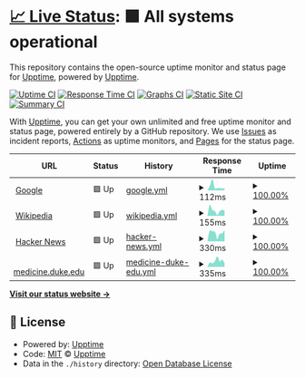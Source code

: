 # [📈 Live Status](https://upptime.github.io/upptime): <!--live status--> **🟩 All systems operational**

This repository contains the open-source uptime monitor and status page for [Upptime](https://upptime.js.org), powered by [Upptime](https://github.com/upptime/upptime).

[![Uptime CI](https://github.com/aaronjznelson/sitecheck/workflows/Uptime%20CI/badge.svg)](https://github.com/aaronjznelson/sitecheck/actions?query=workflow%3A%22Uptime+CI%22)
[![Response Time CI](https://github.com/aaronjznelson/sitecheck/workflows/Response%20Time%20CI/badge.svg)](https://github.com/aaronjznelson/sitecheck/actions?query=workflow%3A%22Response+Time+CI%22)
[![Graphs CI](https://github.com/aaronjznelson/sitecheck/workflows/Graphs%20CI/badge.svg)](https://github.com/aaronjznelson/sitecheck/actions?query=workflow%3A%22Graphs+CI%22)
[![Static Site CI](https://github.com/aaronjznelson/sitecheck/workflows/Static%20Site%20CI/badge.svg)](https://github.com/aaronjznelson/sitecheck/actions?query=workflow%3A%22Static+Site+CI%22)
[![Summary CI](https://github.com/aaronjznelson/sitecheck/workflows/Summary%20CI/badge.svg)](https://github.com/aaronjznelson/sitecheck/actions?query=workflow%3A%22Summary+CI%22)

With [Upptime](https://upptime.js.org), you can get your own unlimited and free uptime monitor and status page, powered entirely by a GitHub repository. We use [Issues](https://github.com/upptime/upptime/issues) as incident reports, [Actions](https://github.com/aaronjznelson/sitecheck/actions) as uptime monitors, and [Pages](https://upptime.github.io/upptime) for the status page.

<!--start: status pages-->
<!-- This summary is generated by Upptime (https://github.com/upptime/upptime) -->
<!-- Do not edit this manually, your changes will be overwritten -->
<!-- prettier-ignore -->
| URL | Status | History | Response Time | Uptime |
| --- | ------ | ------- | ------------- | ------ |
| <img alt="" src="https://icons.duckduckgo.com/ip3/www.google.com.ico" height="13"> [Google](https://www.google.com) | 🟩 Up | [google.yml](https://github.com/aaronjznelson/sitecheck/commits/HEAD/history/google.yml) | <details><summary><img alt="Response time graph" src="./graphs/google/response-time-week.png" height="20"> 112ms</summary><br><a href="https://aaronjznelson.github.io/sitecheck/history/google"><img alt="Response time 105" src="https://img.shields.io/endpoint?url=https%3A%2F%2Fraw.githubusercontent.com%2Faaronjznelson%2Fsitecheck%2FHEAD%2Fapi%2Fgoogle%2Fresponse-time.json"></a><br><a href="https://aaronjznelson.github.io/sitecheck/history/google"><img alt="24-hour response time 59" src="https://img.shields.io/endpoint?url=https%3A%2F%2Fraw.githubusercontent.com%2Faaronjznelson%2Fsitecheck%2FHEAD%2Fapi%2Fgoogle%2Fresponse-time-day.json"></a><br><a href="https://aaronjznelson.github.io/sitecheck/history/google"><img alt="7-day response time 112" src="https://img.shields.io/endpoint?url=https%3A%2F%2Fraw.githubusercontent.com%2Faaronjznelson%2Fsitecheck%2FHEAD%2Fapi%2Fgoogle%2Fresponse-time-week.json"></a><br><a href="https://aaronjznelson.github.io/sitecheck/history/google"><img alt="30-day response time 125" src="https://img.shields.io/endpoint?url=https%3A%2F%2Fraw.githubusercontent.com%2Faaronjznelson%2Fsitecheck%2FHEAD%2Fapi%2Fgoogle%2Fresponse-time-month.json"></a><br><a href="https://aaronjznelson.github.io/sitecheck/history/google"><img alt="1-year response time 105" src="https://img.shields.io/endpoint?url=https%3A%2F%2Fraw.githubusercontent.com%2Faaronjznelson%2Fsitecheck%2FHEAD%2Fapi%2Fgoogle%2Fresponse-time-year.json"></a></details> | <details><summary><a href="https://aaronjznelson.github.io/sitecheck/history/google">100.00%</a></summary><a href="https://aaronjznelson.github.io/sitecheck/history/google"><img alt="All-time uptime 100.00%" src="https://img.shields.io/endpoint?url=https%3A%2F%2Fraw.githubusercontent.com%2Faaronjznelson%2Fsitecheck%2FHEAD%2Fapi%2Fgoogle%2Fuptime.json"></a><br><a href="https://aaronjznelson.github.io/sitecheck/history/google"><img alt="24-hour uptime 100.00%" src="https://img.shields.io/endpoint?url=https%3A%2F%2Fraw.githubusercontent.com%2Faaronjznelson%2Fsitecheck%2FHEAD%2Fapi%2Fgoogle%2Fuptime-day.json"></a><br><a href="https://aaronjznelson.github.io/sitecheck/history/google"><img alt="7-day uptime 100.00%" src="https://img.shields.io/endpoint?url=https%3A%2F%2Fraw.githubusercontent.com%2Faaronjznelson%2Fsitecheck%2FHEAD%2Fapi%2Fgoogle%2Fuptime-week.json"></a><br><a href="https://aaronjznelson.github.io/sitecheck/history/google"><img alt="30-day uptime 100.00%" src="https://img.shields.io/endpoint?url=https%3A%2F%2Fraw.githubusercontent.com%2Faaronjznelson%2Fsitecheck%2FHEAD%2Fapi%2Fgoogle%2Fuptime-month.json"></a><br><a href="https://aaronjznelson.github.io/sitecheck/history/google"><img alt="1-year uptime 99.99%" src="https://img.shields.io/endpoint?url=https%3A%2F%2Fraw.githubusercontent.com%2Faaronjznelson%2Fsitecheck%2FHEAD%2Fapi%2Fgoogle%2Fuptime-year.json"></a></details>
| <img alt="" src="https://icons.duckduckgo.com/ip3/en.wikipedia.org.ico" height="13"> [Wikipedia](https://en.wikipedia.org) | 🟩 Up | [wikipedia.yml](https://github.com/aaronjznelson/sitecheck/commits/HEAD/history/wikipedia.yml) | <details><summary><img alt="Response time graph" src="./graphs/wikipedia/response-time-week.png" height="20"> 155ms</summary><br><a href="https://aaronjznelson.github.io/sitecheck/history/wikipedia"><img alt="Response time 208" src="https://img.shields.io/endpoint?url=https%3A%2F%2Fraw.githubusercontent.com%2Faaronjznelson%2Fsitecheck%2FHEAD%2Fapi%2Fwikipedia%2Fresponse-time.json"></a><br><a href="https://aaronjznelson.github.io/sitecheck/history/wikipedia"><img alt="24-hour response time 162" src="https://img.shields.io/endpoint?url=https%3A%2F%2Fraw.githubusercontent.com%2Faaronjznelson%2Fsitecheck%2FHEAD%2Fapi%2Fwikipedia%2Fresponse-time-day.json"></a><br><a href="https://aaronjznelson.github.io/sitecheck/history/wikipedia"><img alt="7-day response time 155" src="https://img.shields.io/endpoint?url=https%3A%2F%2Fraw.githubusercontent.com%2Faaronjznelson%2Fsitecheck%2FHEAD%2Fapi%2Fwikipedia%2Fresponse-time-week.json"></a><br><a href="https://aaronjznelson.github.io/sitecheck/history/wikipedia"><img alt="30-day response time 192" src="https://img.shields.io/endpoint?url=https%3A%2F%2Fraw.githubusercontent.com%2Faaronjznelson%2Fsitecheck%2FHEAD%2Fapi%2Fwikipedia%2Fresponse-time-month.json"></a><br><a href="https://aaronjznelson.github.io/sitecheck/history/wikipedia"><img alt="1-year response time 208" src="https://img.shields.io/endpoint?url=https%3A%2F%2Fraw.githubusercontent.com%2Faaronjznelson%2Fsitecheck%2FHEAD%2Fapi%2Fwikipedia%2Fresponse-time-year.json"></a></details> | <details><summary><a href="https://aaronjznelson.github.io/sitecheck/history/wikipedia">100.00%</a></summary><a href="https://aaronjznelson.github.io/sitecheck/history/wikipedia"><img alt="All-time uptime 100.00%" src="https://img.shields.io/endpoint?url=https%3A%2F%2Fraw.githubusercontent.com%2Faaronjznelson%2Fsitecheck%2FHEAD%2Fapi%2Fwikipedia%2Fuptime.json"></a><br><a href="https://aaronjznelson.github.io/sitecheck/history/wikipedia"><img alt="24-hour uptime 100.00%" src="https://img.shields.io/endpoint?url=https%3A%2F%2Fraw.githubusercontent.com%2Faaronjznelson%2Fsitecheck%2FHEAD%2Fapi%2Fwikipedia%2Fuptime-day.json"></a><br><a href="https://aaronjznelson.github.io/sitecheck/history/wikipedia"><img alt="7-day uptime 100.00%" src="https://img.shields.io/endpoint?url=https%3A%2F%2Fraw.githubusercontent.com%2Faaronjznelson%2Fsitecheck%2FHEAD%2Fapi%2Fwikipedia%2Fuptime-week.json"></a><br><a href="https://aaronjznelson.github.io/sitecheck/history/wikipedia"><img alt="30-day uptime 100.00%" src="https://img.shields.io/endpoint?url=https%3A%2F%2Fraw.githubusercontent.com%2Faaronjznelson%2Fsitecheck%2FHEAD%2Fapi%2Fwikipedia%2Fuptime-month.json"></a><br><a href="https://aaronjznelson.github.io/sitecheck/history/wikipedia"><img alt="1-year uptime 100.00%" src="https://img.shields.io/endpoint?url=https%3A%2F%2Fraw.githubusercontent.com%2Faaronjznelson%2Fsitecheck%2FHEAD%2Fapi%2Fwikipedia%2Fuptime-year.json"></a></details>
| <img alt="" src="https://icons.duckduckgo.com/ip3/news.ycombinator.com.ico" height="13"> [Hacker News](https://news.ycombinator.com) | 🟩 Up | [hacker-news.yml](https://github.com/aaronjznelson/sitecheck/commits/HEAD/history/hacker-news.yml) | <details><summary><img alt="Response time graph" src="./graphs/hacker-news/response-time-week.png" height="20"> 330ms</summary><br><a href="https://aaronjznelson.github.io/sitecheck/history/hacker-news"><img alt="Response time 310" src="https://img.shields.io/endpoint?url=https%3A%2F%2Fraw.githubusercontent.com%2Faaronjznelson%2Fsitecheck%2FHEAD%2Fapi%2Fhacker-news%2Fresponse-time.json"></a><br><a href="https://aaronjznelson.github.io/sitecheck/history/hacker-news"><img alt="24-hour response time 416" src="https://img.shields.io/endpoint?url=https%3A%2F%2Fraw.githubusercontent.com%2Faaronjznelson%2Fsitecheck%2FHEAD%2Fapi%2Fhacker-news%2Fresponse-time-day.json"></a><br><a href="https://aaronjznelson.github.io/sitecheck/history/hacker-news"><img alt="7-day response time 330" src="https://img.shields.io/endpoint?url=https%3A%2F%2Fraw.githubusercontent.com%2Faaronjznelson%2Fsitecheck%2FHEAD%2Fapi%2Fhacker-news%2Fresponse-time-week.json"></a><br><a href="https://aaronjznelson.github.io/sitecheck/history/hacker-news"><img alt="30-day response time 310" src="https://img.shields.io/endpoint?url=https%3A%2F%2Fraw.githubusercontent.com%2Faaronjznelson%2Fsitecheck%2FHEAD%2Fapi%2Fhacker-news%2Fresponse-time-month.json"></a><br><a href="https://aaronjznelson.github.io/sitecheck/history/hacker-news"><img alt="1-year response time 310" src="https://img.shields.io/endpoint?url=https%3A%2F%2Fraw.githubusercontent.com%2Faaronjznelson%2Fsitecheck%2FHEAD%2Fapi%2Fhacker-news%2Fresponse-time-year.json"></a></details> | <details><summary><a href="https://aaronjznelson.github.io/sitecheck/history/hacker-news">100.00%</a></summary><a href="https://aaronjznelson.github.io/sitecheck/history/hacker-news"><img alt="All-time uptime 99.98%" src="https://img.shields.io/endpoint?url=https%3A%2F%2Fraw.githubusercontent.com%2Faaronjznelson%2Fsitecheck%2FHEAD%2Fapi%2Fhacker-news%2Fuptime.json"></a><br><a href="https://aaronjznelson.github.io/sitecheck/history/hacker-news"><img alt="24-hour uptime 100.00%" src="https://img.shields.io/endpoint?url=https%3A%2F%2Fraw.githubusercontent.com%2Faaronjznelson%2Fsitecheck%2FHEAD%2Fapi%2Fhacker-news%2Fuptime-day.json"></a><br><a href="https://aaronjznelson.github.io/sitecheck/history/hacker-news"><img alt="7-day uptime 100.00%" src="https://img.shields.io/endpoint?url=https%3A%2F%2Fraw.githubusercontent.com%2Faaronjznelson%2Fsitecheck%2FHEAD%2Fapi%2Fhacker-news%2Fuptime-week.json"></a><br><a href="https://aaronjznelson.github.io/sitecheck/history/hacker-news"><img alt="30-day uptime 100.00%" src="https://img.shields.io/endpoint?url=https%3A%2F%2Fraw.githubusercontent.com%2Faaronjznelson%2Fsitecheck%2FHEAD%2Fapi%2Fhacker-news%2Fuptime-month.json"></a><br><a href="https://aaronjznelson.github.io/sitecheck/history/hacker-news"><img alt="1-year uptime 99.92%" src="https://img.shields.io/endpoint?url=https%3A%2F%2Fraw.githubusercontent.com%2Faaronjznelson%2Fsitecheck%2FHEAD%2Fapi%2Fhacker-news%2Fuptime-year.json"></a></details>
| <img alt="" src="https://icons.duckduckgo.com/ip3/medicine.duke.edu.ico" height="13"> [medicine.duke.edu](https://medicine.duke.edu) | 🟩 Up | [medicine-duke-edu.yml](https://github.com/aaronjznelson/sitecheck/commits/HEAD/history/medicine-duke-edu.yml) | <details><summary><img alt="Response time graph" src="./graphs/medicine-duke-edu/response-time-week.png" height="20"> 335ms</summary><br><a href="https://aaronjznelson.github.io/sitecheck/history/medicine-duke-edu"><img alt="Response time 569" src="https://img.shields.io/endpoint?url=https%3A%2F%2Fraw.githubusercontent.com%2Faaronjznelson%2Fsitecheck%2FHEAD%2Fapi%2Fmedicine-duke-edu%2Fresponse-time.json"></a><br><a href="https://aaronjznelson.github.io/sitecheck/history/medicine-duke-edu"><img alt="24-hour response time 200" src="https://img.shields.io/endpoint?url=https%3A%2F%2Fraw.githubusercontent.com%2Faaronjznelson%2Fsitecheck%2FHEAD%2Fapi%2Fmedicine-duke-edu%2Fresponse-time-day.json"></a><br><a href="https://aaronjznelson.github.io/sitecheck/history/medicine-duke-edu"><img alt="7-day response time 335" src="https://img.shields.io/endpoint?url=https%3A%2F%2Fraw.githubusercontent.com%2Faaronjznelson%2Fsitecheck%2FHEAD%2Fapi%2Fmedicine-duke-edu%2Fresponse-time-week.json"></a><br><a href="https://aaronjznelson.github.io/sitecheck/history/medicine-duke-edu"><img alt="30-day response time 435" src="https://img.shields.io/endpoint?url=https%3A%2F%2Fraw.githubusercontent.com%2Faaronjznelson%2Fsitecheck%2FHEAD%2Fapi%2Fmedicine-duke-edu%2Fresponse-time-month.json"></a><br><a href="https://aaronjznelson.github.io/sitecheck/history/medicine-duke-edu"><img alt="1-year response time 569" src="https://img.shields.io/endpoint?url=https%3A%2F%2Fraw.githubusercontent.com%2Faaronjznelson%2Fsitecheck%2FHEAD%2Fapi%2Fmedicine-duke-edu%2Fresponse-time-year.json"></a></details> | <details><summary><a href="https://aaronjznelson.github.io/sitecheck/history/medicine-duke-edu">100.00%</a></summary><a href="https://aaronjznelson.github.io/sitecheck/history/medicine-duke-edu"><img alt="All-time uptime 99.87%" src="https://img.shields.io/endpoint?url=https%3A%2F%2Fraw.githubusercontent.com%2Faaronjznelson%2Fsitecheck%2FHEAD%2Fapi%2Fmedicine-duke-edu%2Fuptime.json"></a><br><a href="https://aaronjznelson.github.io/sitecheck/history/medicine-duke-edu"><img alt="24-hour uptime 100.00%" src="https://img.shields.io/endpoint?url=https%3A%2F%2Fraw.githubusercontent.com%2Faaronjznelson%2Fsitecheck%2FHEAD%2Fapi%2Fmedicine-duke-edu%2Fuptime-day.json"></a><br><a href="https://aaronjznelson.github.io/sitecheck/history/medicine-duke-edu"><img alt="7-day uptime 100.00%" src="https://img.shields.io/endpoint?url=https%3A%2F%2Fraw.githubusercontent.com%2Faaronjznelson%2Fsitecheck%2FHEAD%2Fapi%2Fmedicine-duke-edu%2Fuptime-week.json"></a><br><a href="https://aaronjznelson.github.io/sitecheck/history/medicine-duke-edu"><img alt="30-day uptime 100.00%" src="https://img.shields.io/endpoint?url=https%3A%2F%2Fraw.githubusercontent.com%2Faaronjznelson%2Fsitecheck%2FHEAD%2Fapi%2Fmedicine-duke-edu%2Fuptime-month.json"></a><br><a href="https://aaronjznelson.github.io/sitecheck/history/medicine-duke-edu"><img alt="1-year uptime 99.87%" src="https://img.shields.io/endpoint?url=https%3A%2F%2Fraw.githubusercontent.com%2Faaronjznelson%2Fsitecheck%2FHEAD%2Fapi%2Fmedicine-duke-edu%2Fuptime-year.json"></a></details>

<!--end: status pages-->

[**Visit our status website →**](https://upptime.github.io/upptime)

## 📄 License

- Powered by: [Upptime](https://github.com/upptime/upptime)
- Code: [MIT](./LICENSE) © [Upptime](https://upptime.js.org)
- Data in the `./history` directory: [Open Database License](https://opendatacommons.org/licenses/odbl/1-0/)
